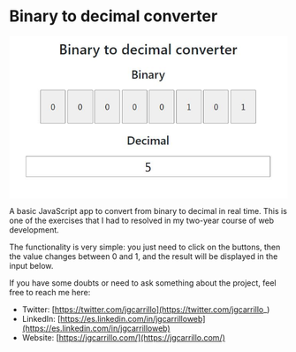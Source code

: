 # Binary to decimal converter

<p align="center" width="460">
    <img align="center" src="https://github.com/jgcarrillo/binary-to-decimal-js/blob/main/images/cover.JPG" />
</p>

A basic JavaScript app to convert from binary to decimal in real time. This is one of the exercises that I had to resolved in my two-year course of web development.

The functionality is very simple: you just need to click on the buttons, then the value changes between 0 and 1, and the result will be displayed in the input below.

If you have some doubts or need to ask something about the project, feel free to reach me here:

- Twitter: [https://twitter.com/jgcarrillo](https://twitter.com/jgcarrillo_)
- LinkedIn: [https://es.linkedin.com/in/jgcarrilloweb](https://es.linkedin.com/in/jgcarrilloweb)
- Website: [https://jgcarrillo.com/](https://jgcarrillo.com/)
